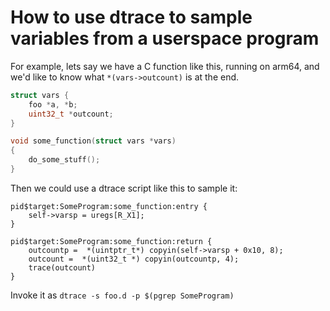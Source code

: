 How to use dtrace to sample variables from a userspace program
==============================================================

For example, lets say we have a C function like this, running on arm64, 
and we'd like to know what `*(vars->outcount)` is at the end.


```c
struct vars { 
    foo *a, *b;
    uint32_t *outcount;
}

void some_function(struct vars *vars) 
{ 
    do_some_stuff();
}

```

Then we could use a dtrace script like this to sample it:

```
pid$target:SomeProgram:some_function:entry { 
	self->varsp = uregs[R_X1];
}

pid$target:SomeProgram:some_function:return { 
	outcountp =  *(uintptr_t*) copyin(self->varsp + 0x10, 8);
	outcount =  *(uint32_t *) copyin(outcountp, 4);
	trace(outcount)
}
```

Invoke it as `dtrace -s foo.d -p $(pgrep SomeProgram)`
